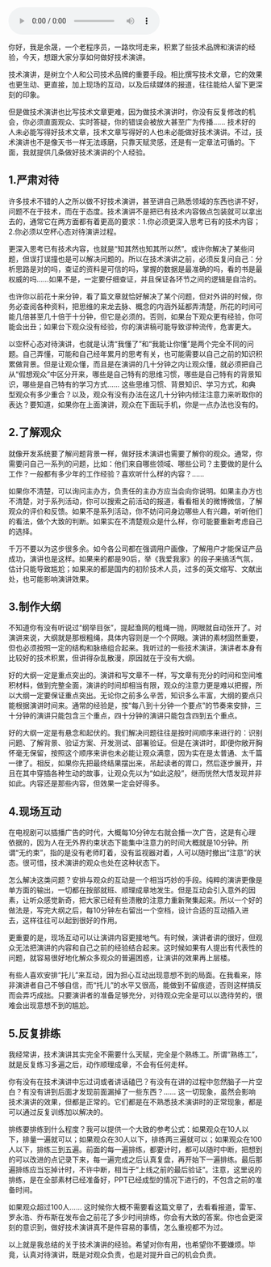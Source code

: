 <audio title="第59讲 _ 技术演讲，有章可循" src="https://static001.geekbang.org/resource/audio/cf/e7/cf6330d8e84cfe1da19ae100213c36e7.mp3" controls="controls"></audio> 
<p>你好，我是余晟，一个老程序员，一路坎坷走来，积累了些技术品牌和演讲的经验，今天，想跟大家分享如何做好技术演讲。</p><p>技术演讲，是树立个人和公司技术品牌的重要手段。相比撰写技术文章，它的效果也更生动、更直接，加上现场的互动，以及后续媒体的报道，往往能给人留下更深刻的印象。</p><p>但是做技术演讲也比写技术文章更难，因为做技术演讲时，你没有反复修改的机会，你必须直面观众、实时答疑，你的错误会被放大甚至广为传播…… 技术好的人未必能写得好技术文章，技术文章写得好的人也未必能做好技术演讲。不过，技术演讲也不是像天书一样无法琢磨，只靠天赋灵感，还是有一定章法可循的。下面，我就提供几条做好技术演讲的个人经验。</p><h2>1.严肃对待</h2><p>许多技术不错的人之所以做不好技术演讲，甚至讲自己熟悉领域的东西也讲不好，问题不在于技术，而在于态度。技术演讲不是把已有技术内容做点包装就可以拿出去的，通常它在两方面都有着更高的要求：1.你必须更深入思考已有的技术内容；2.你必须以空杯心态对待演讲过程。</p><p>更深入思考已有技术内容，也就是“知其然也知其所以然”。或许你解决了某些问题，但误打误撞也是可以解决问题的。所以在技术演讲之前，必须反复问自己：分析思路是对的吗，查证的资料是可信的吗，掌握的数据是最准确的吗，看的书是最权威的吗……如果不是，一定要仔细查证，并且保证各环节之间的逻辑是自洽的。</p><!-- [[[read_end]]] --><p>也许你以前花十来分钟，看了篇文章就恰好解决了某个问题，但对外讲的时候，你务必查阅各种资料，把思维的来龙去脉、概念的内涵外延都弄清楚，所花的时间可能几倍甚至几十倍于十分钟，但它是必须的。否则，如果台下观众更有经验，你可能会出丑；如果台下观众没有经验，你的演讲稿可能导致谬种流传，危害更大。</p><p>以空杯心态对待演讲，也就是认清“我懂了”和“我能让你懂”是两个完全不同的问题。自己弄懂，可能和自己经年累月的思考有关，也可能需要以自己之前的知识积累做背景。但是让观众懂，而且是在演讲的几十分钟之内让观众懂，就必须把自己从“假想观众”中区分开来，哪些是自己特有的思维习惯，哪些是自己特有的背景知识，哪些是自己特有的学习方式…… 这些思维习惯、背景知识、学习方式，和典型观众有多少重合？以及，观众有没有办法在这几十分钟内倾注注意力来听取你的表达？要知道，如果你在上面演讲，观众在下面玩手机，你是一点办法也没有的。</p><h2>2.了解观众</h2><p>就像开发系统要了解问题背景一样，做好技术演讲也需要了解你的观众。通常，你需要问自己一系列的问题，比如：他们来自哪些领域、哪些公司？主要做的是什么工作？一般都有多少年的工作经验？喜欢听什么样的内容？……</p><p>如果你不清楚，可以询问主办方，负责任的主办方应当会向你说明。如果主办方也不清楚，对于系列活动，你可以搜索之前活动的报道，看看相关的微博微信，了解观众的评价和反馈。如果不是系列活动，你不妨问问身边哪些人有兴趣，听听他们的看法，做个大致的判断。如果实在不清楚观众是什么样，你可能要重新考虑自己的选择。</p><p>千万不要以为这步很多余。如今各公司都在强调用户画像，了解用户才能保证产品成功，演讲也是这样。如果来的都是90后，举《我爱我家》的段子来搞活气氛，估计只能导致尴尬；如果来的都是国内的初阶技术人员，过多的英文缩写、文献出处，也可能影响演讲效果。</p><h2>3.制作大纲</h2><p>不知道你有没有听说过“纲举目张”，提起渔网的粗绳一抛，网眼就自动张开了。对演讲来说，大纲就是那根粗绳，具体内容则是一个个网眼。演讲的素材固然重要，但也必须按照一定的结构和脉络组合起来。我听过的一些技术演讲，演讲者本身有比较好的技术积累，但讲得杂乱散漫，原因就在于没有大纲。</p><p>好的大纲一定是重点突出的。演讲和写文章不一样，写文章有充分的时间和空间堆积材料，做到完整全面，演讲的时间却相当有限，观众的注意力更是难以把握，所以大纲一定要保证重点突出。无论你之前多么辛苦，知识多么丰富，大纲的要点只能根据演讲时间来。通常的经验是，按“每八到十分钟一个要点”的节奏来安排，三十分钟的演讲只能包含三个重点，四十分钟的演讲只能包含四到五个重点。</p><p>好的大纲一定是有悬念和起伏的。我们解决问题往往是按时间顺序来进行的：识别问题、了解背景、验证方案、开发测试、部署验证。但是在演讲时，即便你敞开胸怀毫无保留，按照这个顺序来讲也未必能让观众满意，因为实在是太普通、太千篇一律了。相反，如果你先把最终结果摆出来，吊起读者的胃口，然后逐步展开，并且在其中穿插各种生动的故事，让观众先以为“如此这般”，继而恍然大悟发现并非如此。内容还是那些内容，但效果一定会好得多。</p><h2>4.现场互动</h2><p>在电视剧可以插播广告的时代，大概每10分钟左右就会播一次广告，这是有心理依据的，因为人在无外界约束状态下能集中注意力的时间大概就是10分钟。所谓“无约束”，指的是没有老师盯着，没有监视器对着，人可以随时撤出“注意”的状态。很可惜，技术演讲的观众也处在这种状态下。</p><p>怎么解决这类问题？安排与观众的互动是一个相当巧妙的手段。纯粹的演讲更像是单方面的输出，一切都在按部就班、顺理成章地发生。但是互动会引入意外的因素，让听众感觉新奇，把大家已经有些溃散的注意力重新聚集起来。所以一个好的做法是，写完大纲之后，每10分钟左右留出一个空档，设计合适的互动插入进去，这样往往可以起到很好的作用。</p><p>更重要的是，现场互动可以让演讲内容更接地气。有时候，演讲者讲的很好，但观众无法把演讲的内容和自己之前的经验结合起来。这时候如果有人提出有代表性的问题，就容易很好地化解众多观众的普遍困惑，让演讲的效果再上层楼。</p><p>有些人喜欢安排“托儿”来互动，因为担心互动出现意想不到的局面。在我看来，除非演讲者自己不够自信，而“托儿”的水平又很高，能做到不留痕迹，否则这样搞反而会弄巧成拙。只要演讲者的准备足够充分，对待观众完全是可以以逸待劳的，很难会出现意想不到的尴尬。</p><h2>5.反复排练</h2><p>我经常讲，技术演讲其实完全不需要什么天赋，完全是个熟练工。所谓“熟练工”，就是反复练习多遍之后，动作顺理成章，不会有任何走样。</p><p>你有没有在技术演讲中忘过词或者讲话磕巴？有没有在讲的过程中忽然脑子一片空白？有没有讲到后面才发现前面漏掉了一些东西？…… 这一切现象，虽然会影响技术演讲的效果，但都是正常的。它们都是在不熟悉技术演讲时的正常现象，都是可以通过反复训练加以解决的。</p><p>排练要排练到什么程度？我可以提供一个大致的参考公式：如果观众在10人以下，排量一遍就可以；如果观众在30人以下，排练两三遍就可以；如果观众在100人以下，排练三到五遍。前面的每一遍排练，都要计时，都可以随时中断，把想到的可以改进的点记录下来，每一遍完成之后认真复盘，再开始下一遍排练。最后那遍排练应当忘掉计时，不许中断，相当于“上线之前的最后验证”。注意，这里说的排练，是在全部素材已经准备好，PPT已经成型的情况下进行的，不包含之前的准备时间。</p><p>如果观众超过100人…… 这时候你大概不需要看这篇文章了，去看看报道，雷军、罗永浩、乔布斯在发布会之前花了多少时间排练，你会有大致的答案。你也会更深刻的意识到，做好技术演讲真不是件容易的事情，怎么重视都不为过。</p><p>以上就是我总结的关于技术演讲的经验。希望对你有用，也希望你不要嫌烦。毕竟，认真对待演讲，既是对观众负责，也是对提升自己的机会负责。</p><p></p>